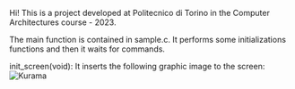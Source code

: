 Hi! This is a project developed at Politecnico di Torino in the Computer Architectures course - 2023.

The main function is contained in sample.c. It performs some initializations  functions and then it waits for commands.

init_screen(void): It inserts the following graphic image to the screen:
![Kurama](https://github.com/Saix17/polito-2023-ca-tamagotchi/assets/32308426/75db73e6-66cb-4027-9132-d7fd3ee8499c)
